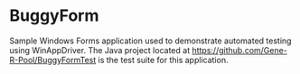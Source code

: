 # BuggyForm
Sample Windows Forms application used to demonstrate automated testing using WinAppDriver. The Java project located at https://github.com/Gene-R-Pool/BuggyFormTest is the test suite for this application.
